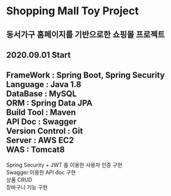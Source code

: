 
Shopping Mall Toy Project
=========================   
동서가구 홈페이지를 기반으로한 쇼핑몰 프로젝트   
----------------------------------------------
2020.09.01 Start
---------------------------------------------
FrameWork : Spring Boot, Spring Security   
Language : Java 1.8   
DataBase : MySQL   
ORM : Spring Data JPA   
Build Tool : Maven    
API Doc : Swagger   
Version Control : Git   
Server : AWS EC2   
WAS : Tomcat8   
-----------------------------------------
Spring Security + JWT 를 이용한 사용자 인증 구현    
Swagger 이용한 API doc 구현    
상품 CRUD    
장바구니 기능 구현    
